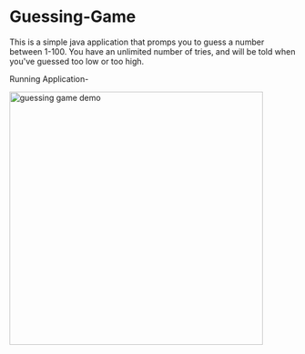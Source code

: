 # Guessing-Game
This is a simple java application that promps you to guess a number between 1-100. 
You have an unlimited number of tries, and will be told when you've guessed too low or too high.

Running Application-

<img width="445" alt="guessing game demo" src="https://user-images.githubusercontent.com/26355832/38755463-06c6dd22-3f23-11e8-90ac-45a088708d15.png">
